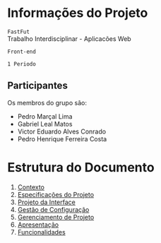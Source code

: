 # Informações do Projeto
`FastFut`  
Trabalho Interdisciplinar - Aplicacões Web

`Front-end`

`1 Periodo`

## Participantes
Os membros do grupo são: 
- Pedro Marçal Lima
- Gabriel Leal Matos
- Victor Eduardo Alves Conrado
- Pedro Henrique Ferreira Costa

# Estrutura do Documento

1. [Contexto](1-Contexto.md)
2. [Especificações do Projeto](2-Especificação.md)
3. [Projeto da Interface](3-Interface.md)
4. [Gestão de Configuração](4-Gestão-Configuração.md)
5. [Gerenciamento de Projeto](5-Gerenciamento-Projeto.md)
6. [Apresentação](6-Apresentação.md)
7. [Funcionalidades](7-Funcionalidades.md)


